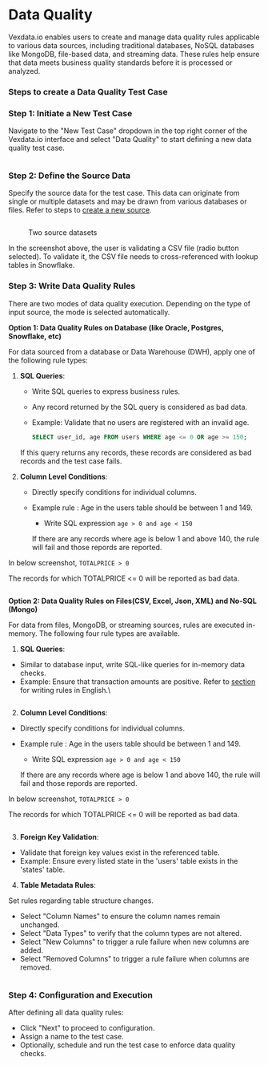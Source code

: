 # Data Quality

Vexdata.io enables users to create and manage data quality rules applicable to various data sources, including traditional databases, NoSQL databases like MongoDB, file-based data, and streaming data. These rules help ensure that data meets business quality standards before it is processed or analyzed.

### Steps to create a Data Quality Test Case

### Step 1: Initiate a New Test Case

Navigate to the "New Test Case" dropdown in the top right corner of the Vexdata.io interface and select "Data Quality" to start defining a new data quality test case.



<figure><img src="../../../.gitbook/assets/Screenshot 2024-05-08 at 5.34.05 PM.png" alt=""><figcaption></figcaption></figure>

### Step 2: Define the Source Data

Specify the source data for the test case. This data can originate from single or multiple datasets and may be drawn from various databases or files. Refer to steps to [create a new source](input-data-source/).



<figure><img src="../../../.gitbook/assets/Screenshot 2024-05-08 at 5.35.35 PM.png" alt=""><figcaption><p>Two source datasets</p></figcaption></figure>

In the screenshot above, the user is validating a CSV file (radio button selected). To validate it, the CSV file needs to cross-referenced with lookup tables in Snowflake.

### Step 3: Write Data Quality Rules

There are two modes of data quality execution. Depending on the type of input source, the mode is selected automatically.&#x20;

**Option 1: Data Quality Rules on Database (like Oracle, Postgres, Snowflake, etc)**

For data sourced from a database or Data Warehouse (DWH), apply one of the following rule types:

1.  **SQL Queries**:

    * Write SQL queries to express business rules.
    * Any record returned by the SQL query is considered as bad data.
    *   Example: Validate that no users are registered with an invalid age.

        ```sql
        SELECT user_id, age FROM users WHERE age <= 0 OR age >= 150;
        ```

    If this query returns any records, these records are considered as bad records and the test case fails.
2. **Column Level Conditions**:
   * Directly specify conditions for individual columns.
   *   Example rule : Age in the users table should be between 1 and 149.

       * Write SQL expression    `age > 0 and age < 150`

       If there are any records where age is below 1 and above 140, the rule will fail and those repords are reported.

In below screenshot, `TOTALPRICE > 0`&#x20;

The records for which TOTALPRICE <= 0 will be reported as bad data.

<figure><img src="../../../.gitbook/assets/Screenshot 2024-05-08 at 6.19.45 PM.png" alt=""><figcaption></figcaption></figure>

**Option 2: Data Quality Rules on Files(CSV, Excel, Json, XML) and No-SQL (Mongo)**

For data from files, MongoDB, or streaming sources, rules are executed in-memory. The following four rule types are available.



1. **SQL Queries**:

* Similar to database input, write SQL-like queries for in-memory data checks.
* Example: Ensure that transaction amounts are positive. Refer to [section](data-quality/sql-test-cases-in-english.md) for writing rules in English.\




<figure><img src="../../../.gitbook/assets/Screenshot 2024-05-08 at 7.24.54 PM.png" alt=""><figcaption></figcaption></figure>

2. **Column Level Conditions**:

* Directly specify conditions for individual columns.
*   Example rule : Age in the users table should be between 1 and 149.

    * Write SQL expression    `age > 0 and age < 150`

    If there are any records where age is below 1 and above 140, the rule will fail and those repords are reported.

In below screenshot, `TOTALPRICE > 0`&#x20;

The records for which TOTALPRICE <= 0 will be reported as bad data.

<figure><img src="../../../.gitbook/assets/Screenshot 2024-05-08 at 6.19.45 PM.png" alt=""><figcaption></figcaption></figure>

3. **Foreign Key Validation**:

* Validate that foreign key values exist in the referenced table.
* Example: Ensure every listed state in the 'users' table exists in the 'states' table.

4. **Table Metadata Rules**:

Set rules regarding table structure changes.

* Select "Column Names" to ensure the column names remain unchanged.
* Select "Data Types" to verify that the column types are not altered.
* Select "New Columns" to trigger a rule failure when new columns are added.
* Select "Removed Columns" to trigger a rule failure when columns are removed.



<figure><img src="../../../.gitbook/assets/Screenshot 2024-05-08 at 6.05.27 PM.png" alt=""><figcaption></figcaption></figure>

### Step 4: Configuration and Execution

After defining all data quality rules:

* Click "Next" to proceed to configuration.
* Assign a name to the test case.
* Optionally, schedule and run the test case to enforce data quality checks.

###











